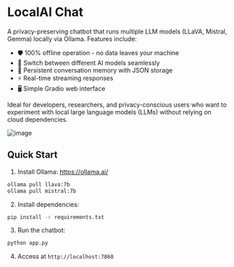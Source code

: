 # LocalAI Chat

A privacy-preserving chatbot that runs multiple LLM models (LLaVA, Mistral, Gemma) locally via Ollama. Features include:

- 🛡️ 100% offline operation - no data leaves your machine
- 🔄 Switch between different AI models seamlessly
- 📝 Persistent conversation memory with JSON storage
- ⚡ Real-time streaming responses
- 🖥️ Simple Gradio web interface

Ideal for developers, researchers, and privacy-conscious users who want to experiment with local large language models (LLMs) without relying on cloud dependencies.

![image](https://github.com/user-attachments/assets/d0bd0f83-c85e-4386-9e65-a19051778b0f)



## Quick Start

1. Install Ollama: https://ollama.ai/
```bash
ollama pull llava:7b
ollama pull mistral:7b
```

2. Install dependencies:
```bash
pip install -r requirements.txt
```

3. Run the chatbot:
```bash
python app.py
```

4. Access at `http://localhost:7860`
